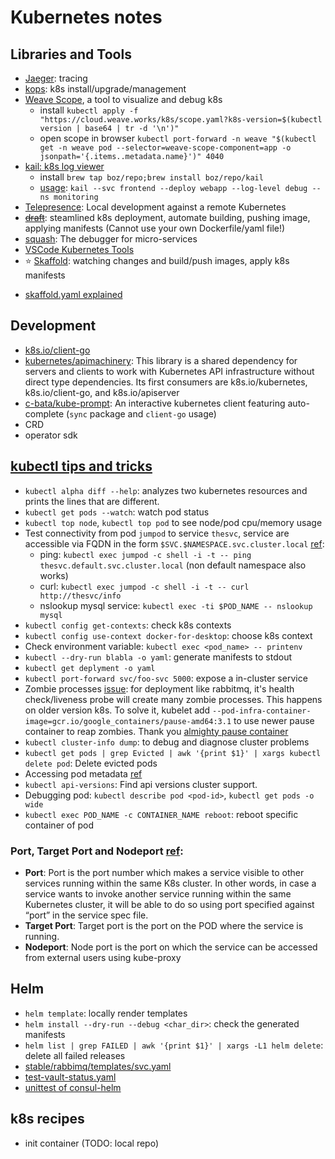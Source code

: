 # Kubernetes notes
## Libraries and Tools
+ [Jaeger](https://github.com/jaegertracing/jaeger): tracing
+ [kops](https://github.com/kubernetes/kops): k8s install/upgrade/management
+ [Weave Scope](https://www.weave.works/docs/scope/latest/installing/#k8s), a tool to visualize and debug k8s
  - install `kubectl apply -f "https://cloud.weave.works/k8s/scope.yaml?k8s-version=$(kubectl version | base64 | tr -d '\n')"`
  - open scope in browser `kubectl port-forward -n weave "$(kubectl get -n weave pod --selector=weave-scope-component=app -o jsonpath='{.items..metadata.name}')" 4040`
+ [kail: k8s log viewer](https://github.com/boz/kail)
  - install `brew tap boz/repo;brew install boz/repo/kail`
  - [usage](https://github.com/boz/kail#usage): `kail --svc frontend --deploy webapp --log-level debug --ns monitoring`
+ [Telepresence](https://github.com/telepresenceio/telepresence): Local development against a remote Kubernetes
+ ~~[draft](https://github.com/Azure/draft)~~: steamlined k8s deployment, automate building, pushing image, applying manifests (Cannot use your own Dockerfile/yaml file!)
+ [squash](https://github.com/solo-io/squash): The debugger for micro-services
+ [VSCode Kubernetes Tools](https://github.com/Azure/vscode-kubernetes-tools)
+ ⭐️ [Skaffold](https://github.com/GoogleContainerTools/skaffold): watching changes and build/push images, apply k8s manifests
- [skaffold.yaml explained](https://github.com/GoogleContainerTools/skaffold/blob/master/examples/annotated-skaffold.yaml)

## Development
+ [k8s.io/client-go](https://github.com/kubernetes/client-go)
+ [kubernetes/apimachinery](https://github.com/kubernetes/apimachinery): This library is a shared dependency for servers and clients to work with Kubernetes API infrastructure without direct type dependencies. Its first consumers are k8s.io/kubernetes, k8s.io/client-go, and k8s.io/apiserver
+ [c-bata/kube-prompt](https://github.com/c-bata/kube-prompt): An interactive kubernetes client featuring auto-complete (`sync` package and `client-go` usage)
+ CRD
+ operator sdk

## [kubectl tips and tricks](https://discuss.kubernetes.io/t/kubectl-tips-and-tricks/192/7)
+ `kubectl alpha diff --help`: analyzes two kubernetes resources and prints the lines that are different.
+ `kubectl get pods --watch`: watch pod status
+ `kubectl top node`, `kubectl top pod` to see node/pod cpu/memory usage
+ Test connectivity from pod `jumpod` to service `thesvc`, service are accessible via FQDN
  in the form `$SVC.$NAMESPACE.svc.cluster.local` [ref](http://kubernetesbyexample.com/sd/):
    - ping: `kubectl exec jumpod -c shell -i -t -- ping thesvc.default.svc.cluster.local` (non default namespace also works)
    - curl: `kubectl exec jumpod -c shell -i -t -- curl http://thesvc/info`
    - nslookup mysql service: `kubectl exec -ti $POD_NAME -- nslookup mysql`
+ `kubectl config get-contexts`: check k8s contexts
+ `kubectl config use-context docker-for-desktop`: choose k8s context
+ Check environment variable: `kubectl exec <pod_name> -- printenv`
+ `kubectl --dry-run blabla -o yaml`: generate manifests to stdout
+ `kubectl get deplyment -o yaml`
+ `kubectl port-forward svc/foo-svc 5000`: expose a in-cluster service
+ Zombie processes [issue](https://github.com/helm/charts/issues/2989#issuecomment-351053778): for deployment like rabbitmq, it's health check/liveness probe will create many zombie processes. This happens on older version k8s. To solve it, kubelet add `--pod-infra-container-image=gcr.io/google_containers/pause-amd64:3.1` to use newer pause container to reap zombies. Thank you [almighty pause container](https://www.ianlewis.org/en/almighty-pause-container)
+ `kubectl cluster-info dump`: to debug and diagnose cluster problems
+ `kubectl get pods | grep Evicted | awk '{print $1}' | xargs kubectl delete pod`: Delete evicted pods
+ Accessing pod metadata [ref](https://github.com/luksa/kubernetes-in-action/blob/master/Chapter08/downward-api-env.yaml)
+ `kubectl api-versions`: Find api versions cluster support.
+ Debugging pod: `kubectl describe pod <pod-id>`, `kubectl get pods -o wide`
+ `kubectl exec POD_NAME -c CONTAINER_NAME reboot`: reboot specific container of pod

### Port, Target Port and Nodeport [ref](https://vitalflux.com/kubernetes-port-targetport-and-nodeport/):
+ **Port**: Port is the port number which makes a service visible to other services running within the same K8s cluster.  In other words, in case a service wants to invoke another service running within the same Kubernetes cluster, it will be able to do so using port specified against “port” in the service spec file.
+ **Target Port**: Target port is the port on the POD where the service is running.
+ **Nodeport**: Node port is the port on which the service can be accessed from external users using kube-proxy

## Helm
+ `helm template`: locally render templates
+ `helm install --dry-run --debug <char_dir>`: check the generated manifests
+ `helm list | grep FAILED | awk '{print $1}' | xargs -L1 helm delete`: delete all failed releases
+ [stable/rabbimq/templates/svc.yaml](https://github.com/helm/charts/blob/master/stable/rabbitmq/templates/svc.yaml)
+ [test-vault-status.yaml](https://github.com/banzaicloud/banzai-charts/blob/master/vault/templates/tests/test-vault-status.yaml)
+ [unittest of consul-helm](https://github.com/hashicorp/consul-helm/tree/master/test/unit)

## k8s recipes
+ init container (TODO: local repo)
